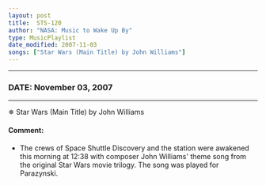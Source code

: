 ```yaml
---
layout: post
title:  STS-120
author: "NASA: Music to Wake Up By"
type: MusicPlaylist
date_modified: 2007-11-03
songs: ["Star Wars (Main Title) by John Williams"]
---
```


----
### DATE: November 03, 2007
----
✵ Star Wars (Main Title) by John Williams

#### Comment:
* The crews of Space Shuttle Discovery and the station were awakened this morning at 12:38 with composer John Williams' theme song from the original Star Wars movie trilogy. The song was played for Parazynski.



<br/>
<center>
	<a target="_blank"
	   href="https://twitter.com/intent/tweet?hashtags=Space,NASA,Playlist,NASAWakeupCalls,SpaceProgram&text={{ page.author}}, '{{ page.songs.first }}' {{ page.title }}, {{ page.date | date: '%B %d, %Y' }}. {{ site.url }}{{ page.url }} @nasawakeupcalls">
	   <i class="fab fa-twitter" alt="Tweet this page" style="font-size: 1.3em;"></i>
	</a>
	&nbsp; 	<i class="fas fa-user-astronaut" style="font-size: 1.5em;"></i> &nbsp;
    <a type="amzn" search="'Star Wars (Main Title) by John Williams'" category="popular music">
        <i class="fab fa-amazon" style="font-size: 1.3em;"></i>
    </a>
</center>
